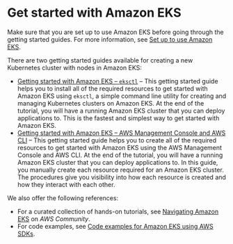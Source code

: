 # Get started with Amazon EKS<a name="getting-started"></a>

Make sure that you are set up to use Amazon EKS before going through the getting started guides\. For more information, see [Set up to use Amazon EKS](setting-up.md)\.

There are two getting started guides available for creating a new Kubernetes cluster with nodes in Amazon EKS:
+ [Getting started with Amazon EKS – `eksctl`](getting-started-eksctl.md) – This getting started guide helps you to install all of the required resources to get started with Amazon EKS using `eksctl`, a simple command line utility for creating and managing Kubernetes clusters on Amazon EKS\. At the end of the tutorial, you will have a running Amazon EKS cluster that you can deploy applications to\. This is the fastest and simplest way to get started with Amazon EKS\.
+ [Getting started with Amazon EKS – AWS Management Console and AWS CLI](getting-started-console.md) – This getting started guide helps you to create all of the required resources to get started with Amazon EKS using the AWS Management Console and AWS CLI\. At the end of the tutorial, you will have a running Amazon EKS cluster that you can deploy applications to\. In this guide, you manually create each resource required for an Amazon EKS cluster\. The procedures give you visibility into how each resource is created and how they interact with each other\.

We also offer the following references:
+ For a curated collection of hands\-on tutorials, see [Navigating Amazon EKS](https://community.aws/tutorials/navigating-amazon-eks) on *AWS Community*\.
+ For code examples, see [Code examples for Amazon EKS using AWS SDKs](https://docs.aws.amazon.com/code-library/latest/ug/eks_code_examples.html)\.